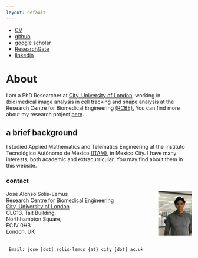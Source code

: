 ```yaml
---
layout: default
---
```


+ [CV](./images/mycv.pdf)
+ [github](https://github.com/alonsoJASL)
+ [google scholar](https://scholar.google.co.uk/citations?user=2_095cQAAAAJ&hl=en)
+ [ResearchGate](https://www.researchgate.net/profile/Jose_Solis-Lemus)
+ [linkedin](https://www.linkedin.com/in/alonsosolislemus)

# About
I am a PhD Researcher at [City, University of London](https://goo.gl/yVQBfX),
working in (bio)medical image analysis in cell tracking and shape analysis
at the Research Centre for Biomedical Engineering
[(RCBE).](https://www.city.ac.uk/biomedical-engineering-research-centre)
You can find more about my research project [here](https://goo.gl/doP13n).


## a brief background
I studied Applied Mathematics and Telematics Engineering at the
Instituto Tecnológico Autónomo de México [(ITAM)](www.itam.mx), in
Mexico City. I have many interests, both academic and
extracurricular. You may find about them in this website.

### contact
<img align="right" height="18%" rotate="180" width="18%" src="./images/Profilepic.jpeg">

<div class="container">
    <div class="row-fluid">
        <div class="span5">
            Jos&eacute; Alonso Sol&iacute;s-Lemus<br/>
            <a href="https://goo.gl/yVQBfX">Research Centre for Biomedical Engineering </a><br/>
            <a href="city.ac.uk">City, University of London</a><br/>
            CLG13, Tait Building, <br/>
            Northhampton Square,<br/>
            EC1V 0HB<br/>
            London, UK<br/><br/>
        </div>
    </div>
</div>


```
 Email: jose [dot] solis-lemus {at} city [dot] ac.uk
```
